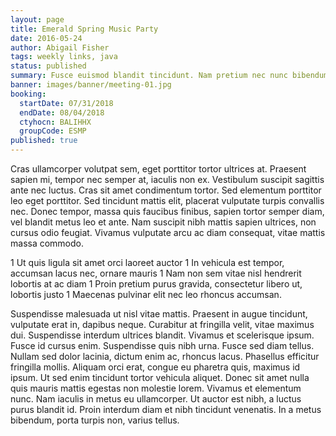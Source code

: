 ```yaml
---
layout: page
title: Emerald Spring Music Party
date: 2016-05-24
author: Abigail Fisher
tags: weekly links, java
status: published
summary: Fusce euismod blandit tincidunt. Nam pretium nec nunc bibendum.
banner: images/banner/meeting-01.jpg
booking:
  startDate: 07/31/2018
  endDate: 08/04/2018
  ctyhocn: BALIHHX
  groupCode: ESMP
published: true
---
```

Cras ullamcorper volutpat sem, eget porttitor tortor ultrices at. Praesent sapien mi, tempor nec semper at, iaculis non ex. Vestibulum suscipit sagittis ante nec luctus. Cras sit amet condimentum tortor. Sed elementum porttitor leo eget porttitor. Sed tincidunt mattis elit, placerat vulputate turpis convallis nec. Donec tempor, massa quis faucibus finibus, sapien tortor semper diam, vel blandit metus leo et ante. Nam suscipit nibh mattis sapien ultrices, non cursus odio feugiat. Vivamus vulputate arcu ac diam consequat, vitae mattis massa commodo.

1 Ut quis ligula sit amet orci laoreet auctor
1 In vehicula est tempor, accumsan lacus nec, ornare mauris
1 Nam non sem vitae nisl hendrerit lobortis at ac diam
1 Proin pretium purus gravida, consectetur libero ut, lobortis justo
1 Maecenas pulvinar elit nec leo rhoncus accumsan.

Suspendisse malesuada ut nisl vitae mattis. Praesent in augue tincidunt, vulputate erat in, dapibus neque. Curabitur at fringilla velit, vitae maximus dui. Suspendisse interdum ultrices blandit. Vivamus et scelerisque ipsum. Fusce id cursus enim. Suspendisse quis nibh urna.
Fusce sed diam tellus. Nullam sed dolor lacinia, dictum enim ac, rhoncus lacus. Phasellus efficitur fringilla mollis. Aliquam orci erat, congue eu pharetra quis, maximus id ipsum. Ut sed enim tincidunt tortor vehicula aliquet. Donec sit amet nulla quis mauris mattis egestas non molestie lorem. Vivamus et elementum nunc. Nam iaculis in metus eu ullamcorper. Ut auctor est nibh, a luctus purus blandit id. Proin interdum diam et nibh tincidunt venenatis. In a metus bibendum, porta turpis non, varius tellus.
